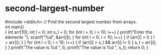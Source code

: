 # second-largest-number
#include <stdio.h>
// Find the second largest number from arrays.
<br>
int main()
<br>
{
    int arr[10];
    int l = 0;
    int s_l = 0;
    for (int i = 0; i < 10; i++)
    {
        printf("Enter the elements ");
        scanf("%d", &arr[i]);
    }
    for (int i = 0; i < 10; i++)
    {
        if (arr[i] > l)
        {
            l = arr[i];
        }
    }
    for (int i = 0; i < 10; i++)
    {
        if (arr[i] > s_l && arr[i] != l)
        {
            s_l = arr[i];
        }
    }
    printf("The value is %d ", l);
    printf("The value is %d ", s_l);
    return 0;
}
